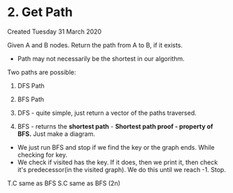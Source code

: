 # 2. Get Path
Created Tuesday 31 March 2020

Given A and B nodes.
Return the path from A to B, if it exists.

* Path may not necessarily be the shortest in our algorithm.


Two paths are possible:

1. DFS Path
2. BFS Path



1. DFS - quite simple, just return a vector of the paths traversed.
2. BFS - returns the **shortest path** - **Shortest path proof - property of BFS.** Just make a diagram.


* We just run BFS and stop if we find the key or the graph ends. While checking for key.
* We check if visited has the key. If it does, then we print it, then check it's predecessor(in the visited graph). We do this until we reach -1. Stop.

T.C same as BFS
S.C same as BFS (2n)

